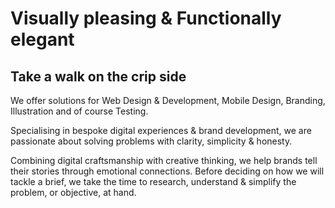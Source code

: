 <h1 class="about-title">Visually pleasing &amp; Functionally elegant</h1>
<h2 class="about-subtitle">Take a walk on the crip side</h2>

We offer solutions for Web Design & Development, Mobile Design, Branding, Illustration and of course Testing.

Specialising in bespoke digital experiences & brand development, we are passionate about solving problems with clarity, simplicity & honesty. 

Combining digital craftsmanship with creative thinking, we help brands tell their stories through emotional connections. 
Before deciding on how we will tackle a brief, we take the time to research, understand & simplify the problem, or objective, at hand.
